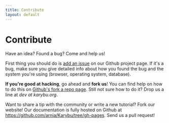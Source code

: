 ```yaml
---
title: Contribute
layout: default
---
```


# Contribute

Have an idea? Found a bug? Come and help us!

First thing you should do is [add an issue](https://github.com/arnia/Karybu/issues/new) on our Github project page. If it's a bug, make sure you give detailed info about how you found the bug and the system you're using (browser, operating system, database).

**If you're good at hacking**, go ahead and **fork us**! You can find help on how to do this on [Github's fork a repo page](https://help.github.com/articles/fork-a-repo). Still not sure how to do it? Drop us a line at *dev at karybu.org*.

Want to share a tip with the community or write a new tutorial? Fork our website! Our documentation is fully hosted on Github at https://github.com/arnia/Karybu/tree/gh-pages. Send us a pull request!


